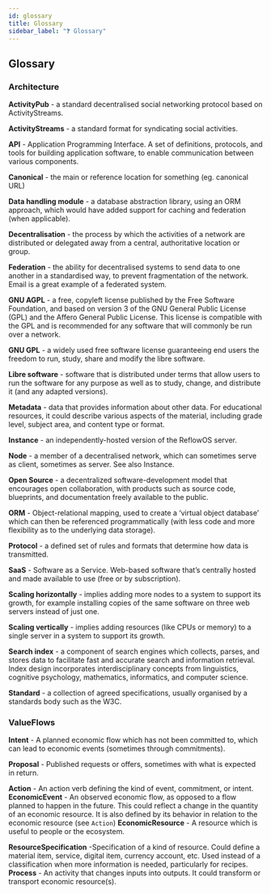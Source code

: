```yaml
---
id: glossary
title: Glossary
sidebar_label: "❓ Glossary"
---
```


## Glossary

### Architecture

**ActivityPub** - a standard decentralised social networking protocol based on ActivityStreams.

**ActivityStreams** - a standard format for syndicating social activities.

**API** - Application Programming Interface. A set of definitions, protocols, and tools for building application software, to enable communication between various components.

**Canonical** - the main or reference location for something (eg. canonical URL)

**Data handling module** - a database abstraction library, using an ORM approach, which would have added support for caching and federation (when applicable).

**Decentralisation** - the process by which the activities of a network are distributed or delegated away from a central, authoritative location or group.

**Federation** - the ability for decentralised systems to send data to one another in a standardised way, to prevent fragmentation of the network. Email is a great example of a federated system.

**GNU AGPL** - a free, copyleft license published by the Free Software Foundation, and based on version 3 of the GNU General Public License (GPL) and the Affero General Public License. This license is compatible with the GPL and is recommended for any software that will commonly be run over a network.

**GNU GPL** - a widely used free software license guaranteeing end users the freedom to run, study, share and modify the libre software.

**Libre software** - software that is distributed under terms that allow users to run the software for any purpose as well as to study, change, and distribute it (and any adapted versions).

**Metadata** - data that provides information about other data. For educational resources, it could describe various aspects of the material, including grade level, subject area, and content type or format.

**Instance** - an independently-hosted version of the ReflowOS server.

**Node** - a member of a decentralised network, which can sometimes serve as client, sometimes as server. See also Instance.

**Open Source** - a decentralized software-development model that encourages open collaboration, with products such as source code, blueprints, and documentation freely available to the public.

**ORM** - Object-relational mapping, used to create a ‘virtual object database’ which can then be referenced programmatically (with less code and more flexibility as to the underlying data storage).

**Protocol** - a defined set of rules and formats that determine how data is transmitted.

**SaaS** - Software as a Service. Web-based software that’s centrally hosted and made available to use (free or by subscription).

**Scaling horizontally** - implies adding more nodes to a system to support its growth, for example installing copies of the same software on three web servers instead of just one.

**Scaling vertically** - implies adding resources (like CPUs or memory) to a single server in a system to support its growth.

**Search index** - a component of search engines which collects, parses, and stores data to facilitate fast and accurate search and information retrieval. Index design incorporates interdisciplinary concepts from linguistics, cognitive psychology, mathematics, informatics, and computer science.

**Standard** - a collection of agreed specifications, usually organised by a standards body such as the W3C.


### ValueFlows

**Intent** - A planned economic flow which has not been committed to, which can lead to economic events (sometimes through commitments).

**Proposal** - Published requests or offers, sometimes with what is expected in return.

**Action** - An action verb defining the kind of event, commitment, or intent.
**EconomicEvent** - An observed economic flow, as opposed to a flow planned to happen in the future. This could reflect a change in the quantity of an economic resource. It is also defined by its behavior in relation to the economic resource (see `Action`)
**EconomicResource** - A resource which is useful to people or the ecosystem.

**ResourceSpecification** -Specification of a kind of resource. Could define a material item, service, digital item, currency account, etc. Used instead of a classification when more information is needed, particularly for recipes.
**Process** - An activity that changes inputs into outputs.  It could transform or transport economic resource(s).


